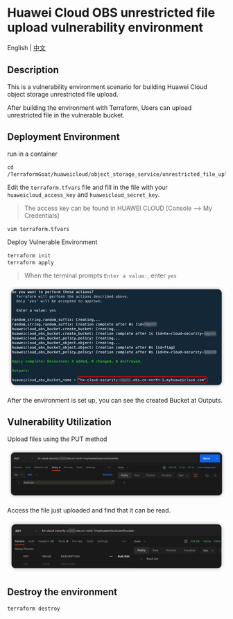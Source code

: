 # Huawei Cloud OBS unrestricted file upload vulnerability environment

English | [中文](./README_CN.md)

## Description

This is a vulnerability environment scenario for building Huawei Cloud object storage unrestricted file upload.

After building the environment with Terraform, Users can upload unrestricted file in the vulnerable bucket.

## Deployment Environment

run in a container

```shell
cd /TerraformGoat/huaweicloud/object_storage_service/unrestricted_file_upload/
```

Edit the `terraform.tfvars` file and fill in the file with your `huaweicloud_access_key` and `huaweicloud_secret_key`.

> The access key can be found in HUAWEI CLOUD [Console --> My Credentials]

```shell
vim terraform.tfvars
```

Deploy Vulnerable Environment

```shell
terraform init
terraform apply
```

> When the terminal prompts `Enter a value:`, enter `yes`

![image](../../../images/1650797768.png)

After the environment is set up, you can see the created Bucket at Outputs.

## Vulnerability Utilization

Upload files using the PUT method

![image](../../../images/1650858458.png)

Access the file just uploaded and find that it can be read.

![image](../../../images/1650858524.png)

## Destroy the environment

```shell
terraform destroy
```
